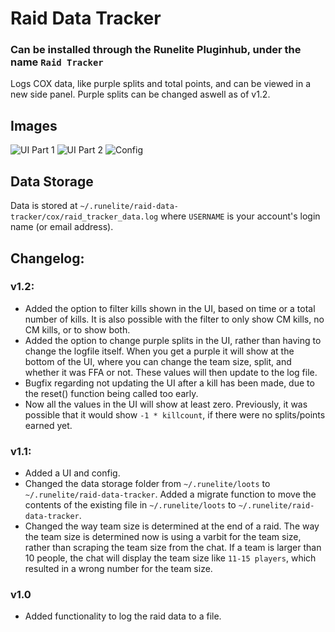 # Raid Data Tracker

### Can be installed through the Runelite Pluginhub, under the name `Raid Tracker`

Logs COX data, like purple splits and total points, and can be viewed in a new side panel. Purple splits can be changed aswell as of v1.2.

## Images
![UI Part 1](https://i.imgur.com/NCSNGbw.png)
![UI Part 2](https://i.imgur.com/l1wmKuO.png)
![Config](https://i.imgur.com/e2aRLQh.png)


## Data Storage
Data is stored at `~/.runelite/raid-data-tracker/cox/raid_tracker_data.log` where `USERNAME` is your account's login name (or email address).

## Changelog: 
### v1.2:
- Added the option to filter kills shown in the UI, based on time or a total number of kills. It is also possible with the filter to only show CM kills, no CM kills, or to show both.
- Added the option to change purple splits in the UI, rather than having to change the logfile itself. When you get a purple it will show at the bottom of the UI, where you can change the team size, split, and whether it was FFA or not. These values will then update to the log file.
- Bugfix regarding not updating the UI after a kill has been made, due to the reset() function being called too early.
- Now all the values in the UI will show at least zero. Previously, it was possible that it would show `-1 * killcount`, if there were no splits/points earned yet.

### v1.1:
- Added a UI and config.
- Changed the data storage folder from `~/.runelite/loots` to `~/.runelite/raid-data-tracker`. Added a migrate function to move the contents of the existing file in `~/.runelite/loots` to `~/.runelite/raid-data-tracker`.
- Changed the way team size is determined at the end of a raid. The way the team size is determined now is using a varbit for the team size, rather than scraping the team size from the chat. If a team is larger than 10 people, the chat will display the team size like `11-15 players`, which resulted in a wrong number for the team size.

### v1.0
- Added functionality to log the raid data to a file. 

